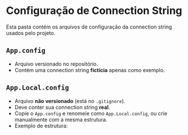 ﻿# Configuração de Connection String

Esta pasta contém os arquivos de configuração da connection string usados pelo projeto.

## `App.config`

- Arquivo versionado no repositório.
- Contém uma connection string **fictícia** apenas como exemplo.

## `App.Local.config`

- Arquivo **não versionado** (está no `.gitignore`).
- Deve conter sua connection string **real**.
- Copie o `App.config` e renomeie como `App.Local.config`, ou crie manualmente com a mesma estrutura.
- Exemplo de estrutura:
